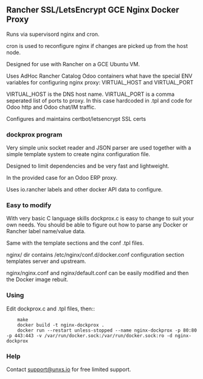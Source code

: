 ## Rancher SSL/LetsEncrypt GCE Nginx Docker Proxy 

Runs via supervisord nginx and cron. 

cron is used to reconfigure nginx if changes are picked up from the host node.

Designed for use with Rancher on a GCE Ubuntu VM.

Uses AdHoc Rancher Catalog Odoo containers what have the special ENV variables for
configuring nginx proxy: VIRTUAL_HOST and VIRTUAL_PORT

VIRTUAL_HOST is the DNS host name.
VIRTUAL_PORT is a comma seperated list of ports to proxy. In this case hardcoded in .tpl and code
for Odoo http and Odoo chat/IM traffic.

Configures and maintains certbot/letsencrypt SSL certs

### dockprox program

Very simple unix socket reader and JSON parser are used together with a simple template
system to create nginx configuration file.

Designed to limit dependencies and be very fast and lightweight.

In the provided case for an Odoo ERP proxy.

Uses io.rancher labels and other docker API data to configure.

### Easy to modify

With very basic C language skills dockprox.c is easy to change to suit your own needs. You should
be able to figure out how to parse any Docker or Rancher label name/value data.

Same with the template sections and the conf .tpl files.

nginx/ dir contains /etc/nginx/conf.d/docker.conf configuration section
templates server and upstream.

nginx/nginx.conf and nginx/default.conf can be easily modified 
and then the Docker image rebuit.

### Using

Edit dockprox.c and .tpl files, then::

```
    make
    docker build -t nginx-dockprox .
    docker run --restart unless-stopped --name nginx-dockprox -p 80:80 -p 443:443 -v /var/run/docker.sock:/var/run/docker.sock:ro -d nginx-dockprox
```

### Help

Contact support@unxs.io for free limited support.
